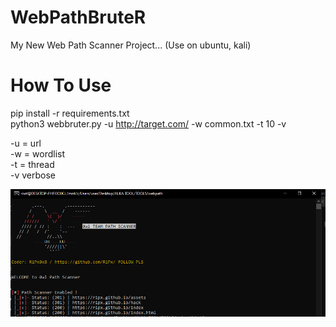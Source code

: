 # WebPathBruteR
My New Web Path Scanner Project... (Use on ubuntu, kali)

# How To Use
pip install -r requirements.txt<br>
python3 webbruter.py -u http://target.com/ -w common.txt -t 10 -v

-u = url<br>
-w = wordlist<br>
-t = thread<br>
-v verbose<br>

![Screenshot](tool.png)
